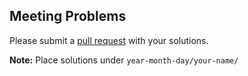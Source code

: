 ## Meeting Problems

Please submit a [pull request](https://github.com/uncc-acm/meeting-problems/compare?expand=1) with your solutions.

**Note:** Place solutions under `year-month-day/your-name/`
